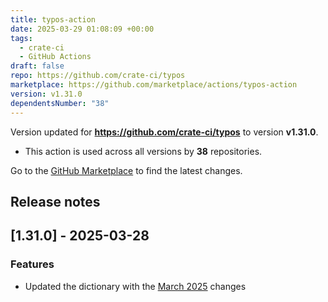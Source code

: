 ```yaml
---
title: typos-action
date: 2025-03-29 01:08:09 +00:00
tags:
  - crate-ci
  - GitHub Actions
draft: false
repo: https://github.com/crate-ci/typos
marketplace: https://github.com/marketplace/actions/typos-action
version: v1.31.0
dependentsNumber: "38"
---
```



Version updated for **https://github.com/crate-ci/typos** to version **v1.31.0**.
- This action is used across all versions by **38** repositories.

Go to the [GitHub Marketplace](https://github.com/marketplace/actions/typos-action) to find the latest changes.

## Release notes

## [1.31.0] - 2025-03-28

### Features

- Updated the dictionary with the [March 2025](https://github.com/crate-ci/typos/issues/1266) changes
